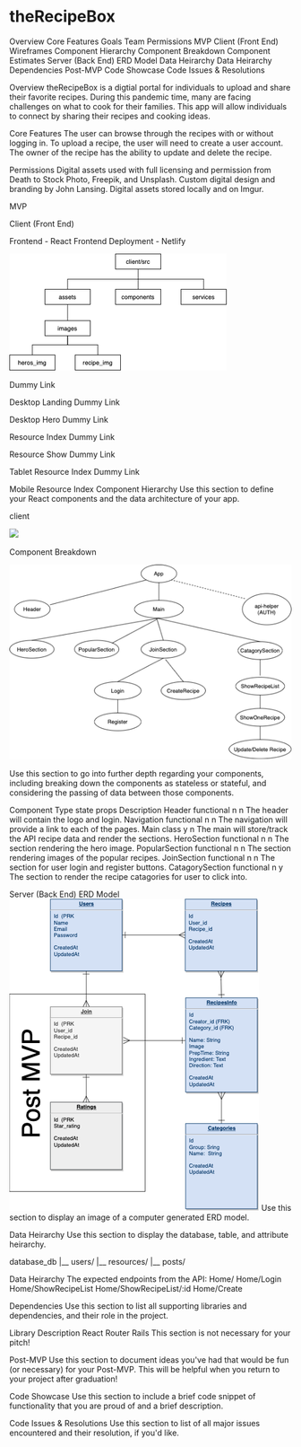 # theRecipeBox
Overview
Core Features
Goals
Team
Permissions
MVP
Client (Front End)
Wireframes
Component Hierarchy
Component Breakdown
Component Estimates
Server (Back End)
ERD Model
Data Heirarchy
Data Heirarchy
Dependencies
Post-MVP
Code Showcase
Code Issues & Resolutions

Overview
theRecipeBox is a digtial portal for individuals to upload and share their favorite recipes.  During this pandemic time, many are facing challenges on what to cook for their families. This app will allow individuals to connect by sharing their recipes and cooking ideas.

Core Features
The user can browse through the recipes with or without logging in.  To upload a recipe, the user will need to create a user account.  The owner of the recipe has the ability to update and delete the recipe.

Permissions
Digital assets used with full licensing and permission from Death to Stock Photo, Freepik, and Unsplash. Custom digital design and branding by John Lansing. Digital assets stored locally and on Imgur.


MVP

Client (Front End)

Frontend - React
Frontend Deployment - Netlify

![Wireframe](./readmeDoc/client_directory.png)


Dummy Link

Desktop Landing
Dummy Link

Desktop Hero
Dummy Link

Resource Index
Dummy Link

Resource Show
Dummy Link

Tablet Resource Index
Dummy Link

Mobile Resource Index
Component Hierarchy
Use this section to define your React components and the data architecture of your app.

client

![](./readmeDoc/clientdirectory.png)

Component Breakdown

![](./readmeDoc/components.png)

Use this section to go into further depth regarding your components, including breaking down the components as stateless or stateful, and considering the passing of data between those components.

Component	Type	state	props	Description
Header	functional	n	n	The header will contain the logo and login.
Navigation	functional	n	n	The navigation will provide a link to each of the pages.
Main	class	y	n	The main will store/track the API recipe data and render the sections.
HeroSection functional	n	n	The section rendering the hero image.
PopularSection functional	n	n	The section rendering images of the popular recipes.
JoinSection functional	n	n	The section for user login and register buttons.
CatagorySection	functional	n	y	The section to render the recipe catagories for user to click into.


Server (Back End)
ERD Model
![ERD Model](./readmeDoc/theRecipeBox.png)
Use this section to display an image of a computer generated ERD model.

Data Heirarchy
Use this section to display the database, table, and attribute heirarchy.


database_db
|__ users/
|__ resources/
|__ posts/

Data Heirarchy
The expected endpoints from the API:
   Home/
   Home/Login
   Home/ShowRecipeList
   Home/ShowRecipeList/:id
   Home/Create

Dependencies
Use this section to list all supporting libraries and dependencies, and their role in the project.

Library	Description
React Router
Rails 
This section is not necessary for your pitch!

Post-MVP
Use this section to document ideas you've had that would be fun (or necessary) for your Post-MVP. This will be helpful when you return to your project after graduation!

Code Showcase
Use this section to include a brief code snippet of functionality that you are proud of and a brief description.

Code Issues & Resolutions
Use this section to list of all major issues encountered and their resolution, if you'd like.

